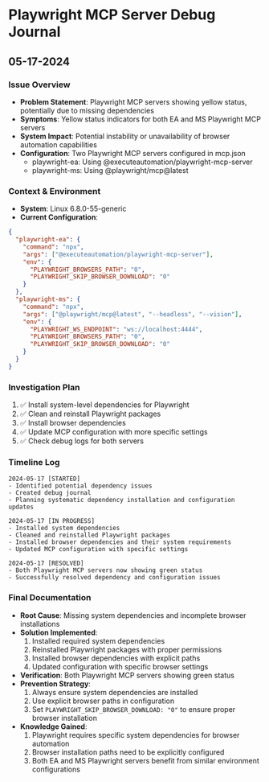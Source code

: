 # Playwright MCP Server Debug Journal

## **05-17-2024**

### Issue Overview
- **Problem Statement**: Playwright MCP servers showing yellow status, potentially due to missing dependencies
- **Symptoms**: Yellow status indicators for both EA and MS Playwright MCP servers
- **System Impact**: Potential instability or unavailability of browser automation capabilities
- **Configuration**: Two Playwright MCP servers configured in mcp.json
  - playwright-ea: Using @executeautomation/playwright-mcp-server
  - playwright-ms: Using @playwright/mcp@latest

### Context & Environment
- **System**: Linux 6.8.0-55-generic
- **Current Configuration**:
```json
{
  "playwright-ea": {
    "command": "npx",
    "args": ["@executeautomation/playwright-mcp-server"],
    "env": {
      "PLAYWRIGHT_BROWSERS_PATH": "0",
      "PLAYWRIGHT_SKIP_BROWSER_DOWNLOAD": "0"
    }
  },
  "playwright-ms": {
    "command": "npx",
    "args": ["@playwright/mcp@latest", "--headless", "--vision"],
    "env": {
      "PLAYWRIGHT_WS_ENDPOINT": "ws://localhost:4444",
      "PLAYWRIGHT_BROWSERS_PATH": "0",
      "PLAYWRIGHT_SKIP_BROWSER_DOWNLOAD": "0"
    }
  }
}
```

### Investigation Plan
1. ✅ Install system-level dependencies for Playwright
2. ✅ Clean and reinstall Playwright packages
3. ✅ Install browser dependencies
4. ✅ Update MCP configuration with more specific settings
5. ✅ Check debug logs for both servers

### Timeline Log
```
2024-05-17 [STARTED]
- Identified potential dependency issues
- Created debug journal
- Planning systematic dependency installation and configuration updates

2024-05-17 [IN PROGRESS]
- Installed system dependencies
- Cleaned and reinstalled Playwright packages
- Installed browser dependencies and their system requirements
- Updated MCP configuration with specific settings

2024-05-17 [RESOLVED]
- Both Playwright MCP servers now showing green status
- Successfully resolved dependency and configuration issues
```

### Final Documentation
- **Root Cause**: Missing system dependencies and incomplete browser installations
- **Solution Implemented**:
  1. Installed required system dependencies
  2. Reinstalled Playwright packages with proper permissions
  3. Installed browser dependencies with explicit paths
  4. Updated configuration with specific browser settings
- **Verification**: Both Playwright MCP servers showing green status
- **Prevention Strategy**:
  1. Always ensure system dependencies are installed
  2. Use explicit browser paths in configuration
  3. Set `PLAYWRIGHT_SKIP_BROWSER_DOWNLOAD: "0"` to ensure proper browser installation
- **Knowledge Gained**:
  1. Playwright requires specific system dependencies for browser automation
  2. Browser installation paths need to be explicitly configured
  3. Both EA and MS Playwright servers benefit from similar environment configurations
